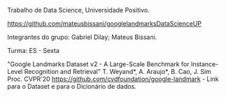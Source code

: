 Trabalho de Data Science, Universidade Positivo.

https://github.com/mateusbissani/googlelandmarksDataScienceUP

Integrantes do grupo: Gabriel Dilay; Mateus Bissani.

Turma: ES - Sexta

"Google Landmarks Dataset v2 - A Large-Scale Benchmark for Instance-Level Recognition and Retrieval"
T. Weyand*, A. Araujo*, B. Cao, J. Sim
Proc. CVPR'20
https://github.com/cvdfoundation/google-landmark - Link para o Dataset e para o Dicionário de dados.
